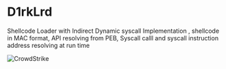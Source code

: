 # D1rkLrd
Shellcode Loader with Indirect Dynamic syscall Implementation , shellcode in MAC format, API resolving from PEB, Syscall calll and syscall instruction address resolving at run time

![CrowdStrike](https://user-images.githubusercontent.com/123980007/215594960-1a612745-69c8-43e0-b8e5-f95fb336998a.png)

